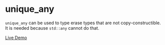 # unique_any

`unique_any` can be used to type erase types that are not copy-constructible. It is needed because `std::any` cannot do that.

[Live Demo](https://godbolt.org/z/hMxb1bcb6)
